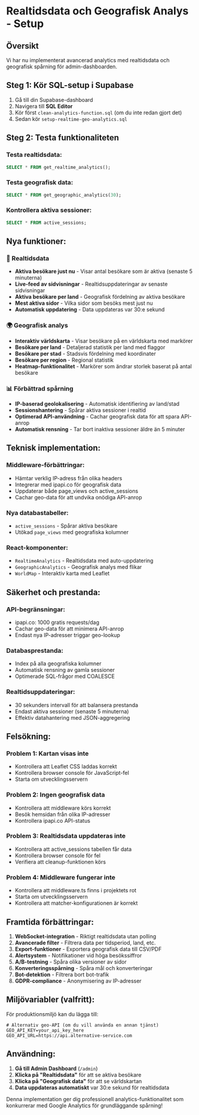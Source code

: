 # Realtidsdata och Geografisk Analys - Setup

## Översikt
Vi har nu implementerat avancerad analytics med realtidsdata och geografisk spårning för admin-dashboarden.

## Steg 1: Kör SQL-setup i Supabase

1. Gå till din Supabase-dashboard
2. Navigera till **SQL Editor**
3. Kör först `clean-analytics-function.sql` (om du inte redan gjort det)
4. Sedan kör `setup-realtime-geo-analytics.sql`

## Steg 2: Testa funktionaliteten

### Testa realtidsdata:
```sql
SELECT * FROM get_realtime_analytics();
```

### Testa geografisk data:
```sql
SELECT * FROM get_geographic_analytics(30);
```

### Kontrollera aktiva sessioner:
```sql
SELECT * FROM active_sessions;
```

## Nya funktioner:

### 🔴 Realtidsdata
- **Aktiva besökare just nu** - Visar antal besökare som är aktiva (senaste 5 minuterna)
- **Live-feed av sidvisningar** - Realtidsuppdateringar av senaste sidvisningar
- **Aktiva besökare per land** - Geografisk fördelning av aktiva besökare
- **Mest aktiva sidor** - Vilka sidor som besöks mest just nu
- **Automatisk uppdatering** - Data uppdateras var 30:e sekund

### 🌍 Geografisk analys
- **Interaktiv världskarta** - Visar besökare på en världskarta med markörer
- **Besökare per land** - Detaljerad statistik per land med flaggor
- **Besökare per stad** - Stadsvis fördelning med koordinater
- **Besökare per region** - Regional statistik
- **Heatmap-funktionalitet** - Markörer som ändrar storlek baserat på antal besökare

### 📊 Förbättrad spårning
- **IP-baserad geolokalisering** - Automatisk identifiering av land/stad
- **Sessionshantering** - Spårar aktiva sessioner i realtid
- **Optimerad API-användning** - Cachar geografisk data för att spara API-anrop
- **Automatisk rensning** - Tar bort inaktiva sessioner äldre än 5 minuter

## Teknisk implementation:

### Middleware-förbättringar:
- Hämtar verklig IP-adress från olika headers
- Integrerar med ipapi.co för geografisk data
- Uppdaterar både page_views och active_sessions
- Cachar geo-data för att undvika onödiga API-anrop

### Nya databastabeller:
- `active_sessions` - Spårar aktiva besökare
- Utökad `page_views` med geografiska kolumner

### React-komponenter:
- `RealtimeAnalytics` - Realtidsdata med auto-uppdatering
- `GeographicAnalytics` - Geografisk analys med flikar
- `WorldMap` - Interaktiv karta med Leaflet

## Säkerhet och prestanda:

### API-begränsningar:
- ipapi.co: 1000 gratis requests/dag
- Cachar geo-data för att minimera API-anrop
- Endast nya IP-adresser triggar geo-lookup

### Databasprestanda:
- Index på alla geografiska kolumner
- Automatisk rensning av gamla sessioner
- Optimerade SQL-frågor med COALESCE

### Realtidsuppdateringar:
- 30 sekunders intervall för att balansera prestanda
- Endast aktiva sessioner (senaste 5 minuterna)
- Effektiv datahantering med JSON-aggregering

## Felsökning:

### Problem 1: Kartan visas inte
- Kontrollera att Leaflet CSS laddas korrekt
- Kontrollera browser console för JavaScript-fel
- Starta om utvecklingsservern

### Problem 2: Ingen geografisk data
- Kontrollera att middleware körs korrekt
- Besök hemsidan från olika IP-adresser
- Kontrollera ipapi.co API-status

### Problem 3: Realtidsdata uppdateras inte
- Kontrollera att active_sessions tabellen får data
- Kontrollera browser console för fel
- Verifiera att cleanup-funktionen körs

### Problem 4: Middleware fungerar inte
- Kontrollera att middleware.ts finns i projektets rot
- Starta om utvecklingsservern
- Kontrollera att matcher-konfigurationen är korrekt

## Framtida förbättringar:

1. **WebSocket-integration** - Riktigt realtidsdata utan polling
2. **Avancerade filter** - Filtrera data per tidsperiod, land, etc.
3. **Export-funktioner** - Exportera geografisk data till CSV/PDF
4. **Alertsystem** - Notifikationer vid höga besökssiffror
5. **A/B-testning** - Spåra olika versioner av sidor
6. **Konverteringsspårning** - Spåra mål och konverteringar
7. **Bot-detektion** - Filtrera bort bot-trafik
8. **GDPR-compliance** - Anonymisering av IP-adresser

## Miljövariabler (valfritt):

För produktionsmiljö kan du lägga till:
```env
# Alternativ geo-API (om du vill använda en annan tjänst)
GEO_API_KEY=your_api_key_here
GEO_API_URL=https://api.alternative-service.com
```

## Användning:

1. **Gå till Admin Dashboard** (`/admin`)
2. **Klicka på "Realtidsdata"** för att se aktiva besökare
3. **Klicka på "Geografisk data"** för att se världskartan
4. **Data uppdateras automatiskt** var 30:e sekund för realtidsdata

Denna implementation ger dig professionell analytics-funktionalitet som konkurrerar med Google Analytics för grundläggande spårning! 
